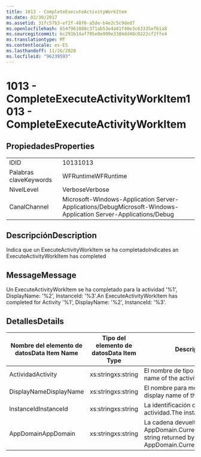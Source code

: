 ```yaml
---
title: 1013 - CompleteExecuteActivityWorkItem
ms.date: 03/30/2017
ms.assetid: 31fc57b3-ef2f-48f0-a5de-b4e2c5c9ded7
ms.openlocfilehash: 654f961088c371ab53e4a81f40e3c63335efb1a8
ms.sourcegitcommit: bc293b14af795e0e999e3304dd40c0222cf2ffe4
ms.translationtype: MT
ms.contentlocale: es-ES
ms.lasthandoff: 11/26/2020
ms.locfileid: "96239593"
---
```

# <a name="1013---completeexecuteactivityworkitem"></a><span data-ttu-id="84aa3-102">1013 - CompleteExecuteActivityWorkItem</span><span class="sxs-lookup"><span data-stu-id="84aa3-102">1013 - CompleteExecuteActivityWorkItem</span></span>

## <a name="properties"></a><span data-ttu-id="84aa3-103">Propiedades</span><span class="sxs-lookup"><span data-stu-id="84aa3-103">Properties</span></span>  
  
|||  
|-|-|  
|<span data-ttu-id="84aa3-104">ID</span><span class="sxs-lookup"><span data-stu-id="84aa3-104">ID</span></span>|<span data-ttu-id="84aa3-105">1013</span><span class="sxs-lookup"><span data-stu-id="84aa3-105">1013</span></span>|  
|<span data-ttu-id="84aa3-106">Palabras clave</span><span class="sxs-lookup"><span data-stu-id="84aa3-106">Keywords</span></span>|<span data-ttu-id="84aa3-107">WFRuntime</span><span class="sxs-lookup"><span data-stu-id="84aa3-107">WFRuntime</span></span>|  
|<span data-ttu-id="84aa3-108">Nivel</span><span class="sxs-lookup"><span data-stu-id="84aa3-108">Level</span></span>|<span data-ttu-id="84aa3-109">Verbose</span><span class="sxs-lookup"><span data-stu-id="84aa3-109">Verbose</span></span>|  
|<span data-ttu-id="84aa3-110">Canal</span><span class="sxs-lookup"><span data-stu-id="84aa3-110">Channel</span></span>|<span data-ttu-id="84aa3-111">Microsoft-Windows-Application Server-Applications/Debug</span><span class="sxs-lookup"><span data-stu-id="84aa3-111">Microsoft-Windows-Application Server-Applications/Debug</span></span>|  
  
## <a name="description"></a><span data-ttu-id="84aa3-112">Descripción</span><span class="sxs-lookup"><span data-stu-id="84aa3-112">Description</span></span>  

 <span data-ttu-id="84aa3-113">Indica que un ExecuteActivityWorkItem se ha completado</span><span class="sxs-lookup"><span data-stu-id="84aa3-113">Indicates an ExecuteActivityWorkItem has completed</span></span>  
  
## <a name="message"></a><span data-ttu-id="84aa3-114">Message</span><span class="sxs-lookup"><span data-stu-id="84aa3-114">Message</span></span>  

 <span data-ttu-id="84aa3-115">Un ExecuteActivityWorkItem se ha completado para la actividad '%1', DisplayName: '%2', InstanceId: '%3'.</span><span class="sxs-lookup"><span data-stu-id="84aa3-115">An ExecuteActivityWorkItem has completed for Activity '%1', DisplayName: '%2', InstanceId: '%3'.</span></span>  
  
## <a name="details"></a><span data-ttu-id="84aa3-116">Detalles</span><span class="sxs-lookup"><span data-stu-id="84aa3-116">Details</span></span>  
  
|<span data-ttu-id="84aa3-117">Nombre del elemento de datos</span><span class="sxs-lookup"><span data-stu-id="84aa3-117">Data Item Name</span></span>|<span data-ttu-id="84aa3-118">Tipo del elemento de datos</span><span class="sxs-lookup"><span data-stu-id="84aa3-118">Data Item Type</span></span>|<span data-ttu-id="84aa3-119">Descripción</span><span class="sxs-lookup"><span data-stu-id="84aa3-119">Description</span></span>|  
|--------------------|--------------------|-----------------|  
|<span data-ttu-id="84aa3-120">Actividad</span><span class="sxs-lookup"><span data-stu-id="84aa3-120">Activity</span></span>|<span data-ttu-id="84aa3-121">xs:string</span><span class="sxs-lookup"><span data-stu-id="84aa3-121">xs:string</span></span>|<span data-ttu-id="84aa3-122">El nombre de tipo de la actividad.</span><span class="sxs-lookup"><span data-stu-id="84aa3-122">The type name of the activity.</span></span>|  
|<span data-ttu-id="84aa3-123">DisplayName</span><span class="sxs-lookup"><span data-stu-id="84aa3-123">DisplayName</span></span>|<span data-ttu-id="84aa3-124">xs:string</span><span class="sxs-lookup"><span data-stu-id="84aa3-124">xs:string</span></span>|<span data-ttu-id="84aa3-125">El nombre para mostrar de la actividad.</span><span class="sxs-lookup"><span data-stu-id="84aa3-125">The display name of the activity.</span></span>|  
|<span data-ttu-id="84aa3-126">InstanceId</span><span class="sxs-lookup"><span data-stu-id="84aa3-126">InstanceId</span></span>|<span data-ttu-id="84aa3-127">xs:string</span><span class="sxs-lookup"><span data-stu-id="84aa3-127">xs:string</span></span>|<span data-ttu-id="84aa3-128">La identificación de instancia de la actividad.</span><span class="sxs-lookup"><span data-stu-id="84aa3-128">The instance id of the activity.</span></span>|  
|<span data-ttu-id="84aa3-129">AppDomain</span><span class="sxs-lookup"><span data-stu-id="84aa3-129">AppDomain</span></span>|<span data-ttu-id="84aa3-130">xs:string</span><span class="sxs-lookup"><span data-stu-id="84aa3-130">xs:string</span></span>|<span data-ttu-id="84aa3-131">La cadena devuelta por AppDomain.CurrentDomain.FriendlyName.</span><span class="sxs-lookup"><span data-stu-id="84aa3-131">The string returned by AppDomain.CurrentDomain.FriendlyName.</span></span>|
